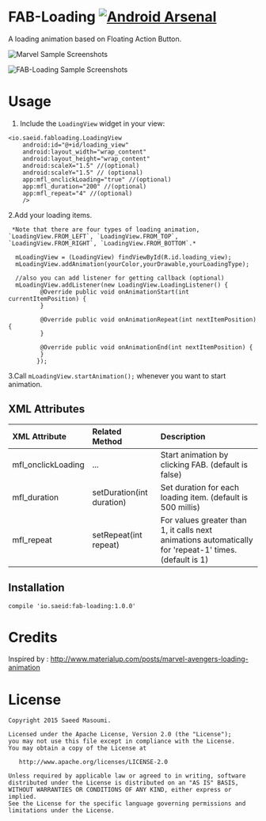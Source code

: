 FAB-Loading [![Android Arsenal](https://img.shields.io/badge/Android%20Arsenal-FAB--Loading-green.svg?style=flat)](https://android-arsenal.com/details/1/2418)
==========================
A loading animation based on Floating Action Button.

 ![Marvel Sample Screenshots][1]

 ![FAB-Loading Sample Screenshots][2]


Usage
=====
 1. Include the `LoadingView` widget in your view:
  ```
  <io.saeid.fabloading.LoadingView
      android:id="@+id/loading_view"
      android:layout_width="wrap_content"
      android:layout_height="wrap_content"
      android:scaleX="1.5" //(optional)
      android:scaleY="1.5" // (optional)
      app:mfl_onclickLoading="true" //(optional)
      app:mfl_duration="200" //(optional)
      app:mfl_repeat="4" //(optional)
      />
```
  2.Add your loading items.
  
     *Note that there are four types of loading animation, `LoadingView.FROM_LEFT`, `LoadingView.FROM_TOP`,          `LoadingView.FROM_RIGHT`, `LoadingView.FROM_BOTTOM`.*
  ```
    mLoadingView = (LoadingView) findViewById(R.id.loading_view);
    mLoadingView.addAnimation(yourColor,yourDrawable,yourLoadingType);

    //also you can add listener for getting callback (optional)
    mLoadingView.addListener(new LoadingView.LoadingListener() {
           @Override public void onAnimationStart(int currentItemPosition) {
           }

           @Override public void onAnimationRepeat(int nextItemPosition) {
           }

           @Override public void onAnimationEnd(int nextItemPosition) {
           }
          });
  ```

  3.Call  `mLoadingView.startAnimation();` whenever you want to start animation.

XML Attributes
-------
| XML Attribute | Related Method | Description |
|:---|:---|:---|
| mfl_onclickLoading | ... | Start animation by clicking FAB. (default is false) |
| mfl_duration | setDuration(int duration) | Set duration for each loading item. (default is 500 millis) |
| mfl_repeat | setRepeat(int repeat) | For values greater than 1, it calls next animations automatically for 'repeat-1' times. (default is 1) |

Installation
-------
```
compile 'io.saeid:fab-loading:1.0.0'
```

Credits
=====
Inspired by : http://www.materialup.com/posts/marvel-avengers-loading-animation

License
=====
```
Copyright 2015 Saeed Masoumi.

Licensed under the Apache License, Version 2.0 (the "License");
you may not use this file except in compliance with the License.
You may obtain a copy of the License at

   http://www.apache.org/licenses/LICENSE-2.0

Unless required by applicable law or agreed to in writing, software
distributed under the License is distributed on an "AS IS" BASIS,
WITHOUT WARRANTIES OR CONDITIONS OF ANY KIND, either express or implied.
See the License for the specific language governing permissions and
limitations under the License.
```
[1]: https://raw.githubusercontent.com/smasoumi/FAB-Loading/master/images/marvel_loader.gif
[2]: https://raw.githubusercontent.com/smasoumi/FAB-Loading/master/images/preview.gif
